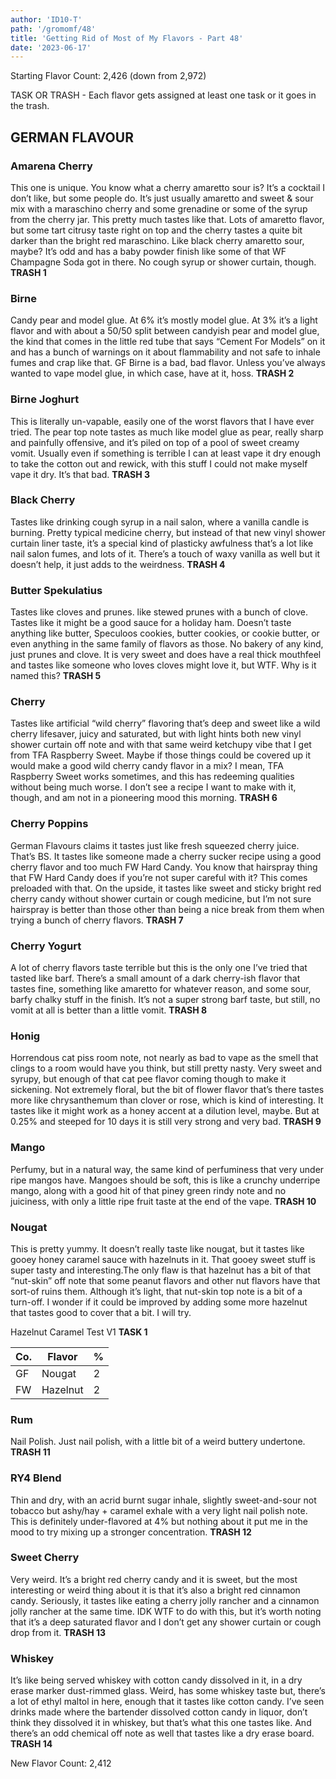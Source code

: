 ```yaml
---
author: 'ID10-T'
path: '/gromomf/48'
title: 'Getting Rid of Most of My Flavors - Part 48'
date: '2023-06-17'
---
```


Starting Flavor Count: 2,426 (down from 2,972)

TASK OR TRASH - Each flavor gets assigned at least one task or it goes in the trash.

## GERMAN FLAVOUR

### Amarena Cherry

This one is unique. You know what a cherry amaretto sour is? It’s a cocktail I don’t like, but some people do. It’s just usually amaretto and sweet & sour mix with a maraschino cherry and some grenadine or some of the syrup from the cherry jar. This pretty much tastes like that. Lots of amaretto flavor, but some tart citrusy taste right on top and the cherry tastes a quite bit darker than the bright red maraschino. Like black cherry amaretto sour, maybe? It’s odd and has a baby powder finish like some of that WF Champagne Soda got in there. No cough syrup or shower curtain, though.  **TRASH 1**

### Birne

Candy pear and model glue. At 6% it’s mostly model glue. At 3% it’s a light flavor and with about a 50/50 split between candyish pear and model glue, the kind that comes in the little red tube that says “Cement For Models” on it and has a bunch of warnings on it about flammability and not safe to inhale fumes and crap like that. GF Birne is a bad, bad flavor. Unless you’ve always wanted to vape model glue, in which case, have at it, hoss. **TRASH 2**

### Birne Joghurt

This is literally un-vapable, easily one of the worst flavors that I have ever tried. The pear top note tastes as much like model glue as pear, really sharp and painfully offensive, and it’s piled on top of a pool of sweet creamy vomit. Usually even if something is terrible I can at least vape it dry enough to take the cotton out and rewick, with this stuff I could not make myself vape it dry. It’s that bad. **TRASH 3**  

### Black Cherry

Tastes like drinking cough syrup in a nail salon, where a vanilla candle is burning. Pretty typical medicine cherry, but instead of that new vinyl shower curtain liner taste, it’s a special kind of plasticky awfulness that’s a lot like nail salon fumes, and lots of it. There’s a touch of waxy vanilla as well but it doesn’t help, it just adds to the weirdness. **TRASH 4**

### Butter Spekulatius

Tastes like cloves and prunes. like stewed prunes with a bunch of clove. Tastes like it might be a good sauce for a holiday ham. Doesn’t taste anything like butter, Speculoos cookies, butter cookies, or cookie butter, or even anything in the same family of flavors as those. No bakery of any kind, just prunes and clove. It is very sweet and does have a real thick mouthfeel and tastes like someone who loves cloves might love it, but WTF. Why is it named this? **TRASH 5**

### Cherry

Tastes like artificial “wild cherry” flavoring that’s deep and sweet like a wild cherry lifesaver, juicy and saturated, but with light hints both new vinyl shower curtain off note and with that same weird ketchupy vibe that I get from TFA Raspberry Sweet. Maybe if those things could be covered up it would make a good wild cherry candy flavor in a mix? I mean, TFA Raspberry Sweet works sometimes, and this has redeeming qualities without being much worse. I don’t see a recipe I want to make with it, though, and am not in a pioneering mood this morning. **TRASH 6**

### Cherry Poppins

German Flavours claims it tastes just like fresh squeezed cherry juice. That’s BS. It tastes like someone made a cherry sucker recipe using a good cherry flavor and too much FW Hard Candy. You know that hairspray thing that FW Hard Candy does if you’re not super careful with it? This comes preloaded with that. On the upside, it tastes like sweet and sticky bright red cherry candy without shower curtain or cough medicine, but I’m not sure hairspray is better than those other than being a nice break from them when trying a bunch of cherry flavors. **TRASH 7**

### Cherry Yogurt

A lot of cherry flavors taste terrible but this is the only one I’ve tried that tasted like barf. There’s a small amount of a dark cherry-ish flavor that tastes fine, something like amaretto for whatever reason, and some sour, barfy chalky stuff in the finish. It’s not a super strong barf taste, but still, no vomit at all is better than a little vomit. **TRASH 8**

### Honig

Horrendous cat piss room note, not nearly as bad to vape as the smell that clings to a room would have you think, but still pretty nasty. Very sweet and syrupy, but enough of that cat pee flavor coming though to make it sickening. Not extremely floral, but the bit of flower flavor that’s there tastes more like chrysanthemum than clover or rose, which is kind of interesting. It tastes like it might work as a honey accent at a dilution level, maybe. But at 0.25% and steeped for 10 days it is still very strong and very bad. **TRASH 9**

### Mango

Perfumy, but in a natural way, the same kind of perfuminess that very under ripe mangos have. Mangoes should be soft, this is like a crunchy underripe mango, along with a good hit of that piney green rindy note and no juiciness, with only a little ripe fruit taste at the end of the vape. **TRASH 10**

### Nougat

This is pretty yummy. It doesn’t really taste like nougat, but it tastes like gooey honey caramel sauce with hazelnuts in it. That gooey sweet stuff is super tasty and interesting.The only flaw is that hazelnut has a bit of that “nut-skin” off note that some peanut flavors and other nut flavors have that sort-of ruins them. Although it’s light, that nut-skin top note is a bit of a turn-off. I wonder if it could be improved by adding some more hazelnut that tastes good to cover that a bit. I will try.

Hazelnut Caramel Test V1 **TASK 1**

Co.| Flavor | %
---|---|----
GF | Nougat | 2
FW | Hazelnut | 2

### Rum

Nail Polish. Just nail polish, with a little bit of a weird buttery undertone. **TRASH 11**

### RY4 Blend

Thin and dry, with an acrid burnt sugar inhale, slightly sweet-and-sour not tobacco but ashy/hay + caramel exhale with a very light nail polish note. This is definitely under-flavored at 4% but nothing about it put me in the mood to try mixing up a stronger concentration.  **TRASH 12**

### Sweet Cherry

Very weird. It’s a bright red cherry candy and it is sweet, but the most interesting or weird thing about it is that it’s also a bright red cinnamon candy. Seriously, it tastes like eating a cherry jolly rancher and a cinnamon jolly rancher at the same time. IDK WTF to do with this, but it’s worth noting that it’s a deep saturated flavor and I don’t get any shower curtain or cough drop from it. **TRASH 13**

### Whiskey

It’s like being served whiskey with cotton candy dissolved in it, in a dry erase marker dust-rimmed glass. Weird, has some whiskey taste but, there’s a lot of ethyl maltol in here, enough that it tastes like cotton candy. I’ve seen drinks made where the bartender dissolved cotton candy in liquor, don’t think they dissolved it in whiskey, but that’s what this one tastes like. And there’s an odd chemical off note as well that tastes like a dry erase board. **TRASH 14**

New Flavor Count: 2,412
